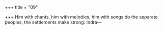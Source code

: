 +++
title = "09"

+++
Him with chants, him with melodies, him with songs
do the separate peoples, the settlements make strong: Indra—